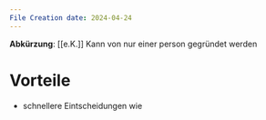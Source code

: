 ```yaml
---
File Creation date: 2024-04-24
---
```

**Abkürzung**: [[e.K.]]
Kann von nur einer person gegründet werden

# Vorteile
- schnellere Eintscheidungen wie